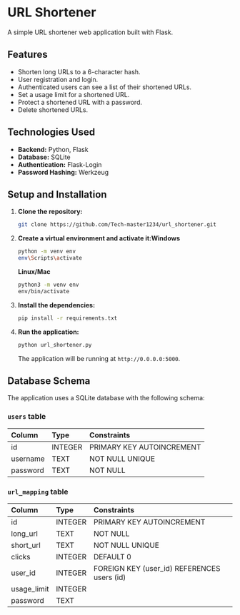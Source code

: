 # URL Shortener

A simple URL shortener web application built with Flask.

## Features

- Shorten long URLs to a 6-character hash.
- User registration and login.
- Authenticated users can see a list of their shortened URLs.
- Set a usage limit for a shortened URL.
- Protect a shortened URL with a password.
- Delete shortened URLs.

## Technologies Used

- **Backend:** Python, Flask
- **Database:** SQLite
- **Authentication:** Flask-Login
- **Password Hashing:** Werkzeug

## Setup and Installation

1.  **Clone the repository:**
    ```bash
    git clone https://github.com/Tech-master1234/url_shortener.git
    ```

2.  **Create a virtual environment and activate it:Windows**
    ```bash
    python -m venv env
    env\Scripts\activate
    ```
    **Linux/Mac**
    ```bash
    python3 -m venv env
    env/bin/activate
    ```

3.  **Install the dependencies:**
    ```bash
    pip install -r requirements.txt
    ```

4.  **Run the application:**
    ```bash
    python url_shortener.py
    ```

    The application will be running at `http://0.0.0.0:5000`.

## Database Schema

The application uses a SQLite database with the following schema:

### `users` table

| Column   | Type    | Constraints |
| :------- | :------ | :---------- |
| id       | INTEGER | PRIMARY KEY AUTOINCREMENT |
| username | TEXT    | NOT NULL UNIQUE |
| password | TEXT    | NOT NULL        |

### `url_mapping` table

| Column      | Type    | Constraints |
| :---------- | :------ | :---------- |
| id          | INTEGER | PRIMARY KEY AUTOINCREMENT |
| long_url    | TEXT    | NOT NULL    |
| short_url   | TEXT    | NOT NULL UNIQUE |
| clicks      | INTEGER | DEFAULT 0   |
| user_id     | INTEGER | FOREIGN KEY (user_id) REFERENCES users (id) |
| usage_limit | INTEGER |             |
| password    | TEXT    |             |